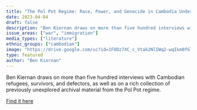 ```yaml
---
title: "The Pol Pot Regime: Race, Power, and Genocide in Cambodia Under the Khmer Rouge, 1975-79"
date: 2023-04-04
draft: false
description: "Ben Kiernan draws on more than five hundred interviews with Cambodian refugees, survivors, and defectors, as well as on a rich collection of previously unexplored archival material from the Pol Pot regime."
issue_areas: ["war", "immigration"]
media_types: ["literature"]
ethnic_groups: ["cambodian"]
image: "https://drive.google.com/uc?id=1FODz7XC_c_Vtak2NlIWq2-wqIkm0fGlj"
type: featured
author: "Ben Kiernan"
---
```


Ben Kiernan draws on more than five hundred interviews with Cambodian refugees, survivors, and defectors, as well as on a rich collection of previously unexplored archival material from the Pol Pot regime.

[Find it here](https://www.jstor.org/stable/j.ctt1npbv9)
